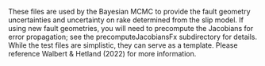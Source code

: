 These files are used by the Bayesian MCMC to provide the fault geometry uncertainties and uncertainty on rake determined from the slip model.
If using new fault geometries, you will need to precompute the Jacobians for error propagation; see the precomputeJacobiansFx subdirectory for details.
While the test files are simplistic, they can serve as a template. Please reference Walbert & Hetland (2022) for more information.